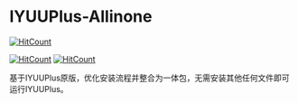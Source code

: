 # IYUUPlus-Allinone
  [![HitCount](https://hits.dwyl.com/KiWinger/IYUUPlus-Allinone.svg?style=flat&show=unique)](http://hits.dwyl.com/KiWinger/IYUUPlus-Allinone)
  
  [![HitCount](https://hits.dwyl.com/KiWinger/IYUUPlus-Allinone.svg?style=flat)](http://hits.dwyl.com/KiWinger/IYUUPlus-Allinone)
  [![HitCount](https://hits.dwyl.com/KiWinger/IYUUPlus-Allinone.svg?style=flat&show=unique)](http://hits.dwyl.com/KiWinger/IYUUPlus-Allinone)


 基于IYUUPlus原版，优化安装流程并整合为一体包，无需安装其他任何文件即可运行IYUUPlus。
